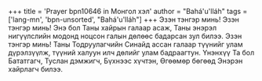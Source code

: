 +++
title = 'Prayer bpn10646 in Монгол хэл'
author = "Bahá'u'lláh"
tags = ['lang-mn', 'bpn-unsorted', "Bahá'u'lláh"]
+++
Эзэн тэнгэр минь! Эзэн тэнгэр минь!  Энэ бол Таны хайрын галаар асаж, Таны энэрэл нигүүлслийн модонд ноцсон галын дөлөөс бадарсан зул билээ.  Эзэн тэнгэр минь!  Таны Тодруулагчийн Синайд ассан галаар түүнийг улам дүрэлзүүлж, түүний халуун илч дөлийг улам бадраагтун.  Үнэнхүү Та бол Бататгагч, Туслан дэмжигч, Бүхнээс хүчтэн, Өгөөмөр бөгөөд Энэрэн хайрлагч билээ.
